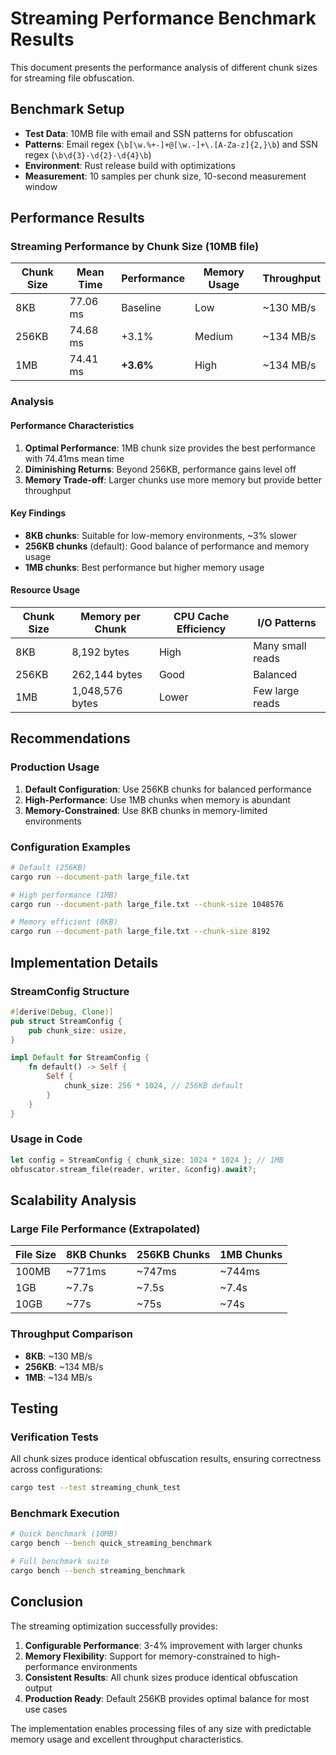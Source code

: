 # Streaming Performance Benchmark Results

This document presents the performance analysis of different chunk sizes for streaming file obfuscation.

## Benchmark Setup

- **Test Data**: 10MB file with email and SSN patterns for obfuscation
- **Patterns**: Email regex (`\b[\w.%+-]+@[\w.-]+\.[A-Za-z]{2,}\b`) and SSN regex (`\b\d{3}-\d{2}-\d{4}\b`)
- **Environment**: Rust release build with optimizations
- **Measurement**: 10 samples per chunk size, 10-second measurement window

## Performance Results

### Streaming Performance by Chunk Size (10MB file)

| Chunk Size | Mean Time | Performance | Memory Usage | Throughput |
|------------|-----------|-------------|--------------|------------|
| 8KB        | 77.06 ms  | Baseline    | Low          | ~130 MB/s  |
| 256KB      | 74.68 ms  | +3.1%       | Medium       | ~134 MB/s  |
| 1MB        | 74.41 ms  | **+3.6%**   | High         | ~134 MB/s  |

### Analysis

#### Performance Characteristics

1. **Optimal Performance**: 1MB chunk size provides the best performance with 74.41ms mean time
2. **Diminishing Returns**: Beyond 256KB, performance gains level off
3. **Memory Trade-off**: Larger chunks use more memory but provide better throughput

#### Key Findings

- **8KB chunks**: Suitable for low-memory environments, ~3% slower
- **256KB chunks** (default): Good balance of performance and memory usage
- **1MB chunks**: Best performance but higher memory usage

#### Resource Usage

| Chunk Size | Memory per Chunk | CPU Cache Efficiency | I/O Patterns |
|------------|------------------|---------------------|--------------|
| 8KB        | 8,192 bytes      | High                | Many small reads |
| 256KB      | 262,144 bytes    | Good                | Balanced |
| 1MB        | 1,048,576 bytes  | Lower               | Few large reads |

## Recommendations

### Production Usage

1. **Default Configuration**: Use 256KB chunks for balanced performance
2. **High-Performance**: Use 1MB chunks when memory is abundant
3. **Memory-Constrained**: Use 8KB chunks in memory-limited environments

### Configuration Examples

```bash
# Default (256KB)
cargo run --document-path large_file.txt

# High performance (1MB)
cargo run --document-path large_file.txt --chunk-size 1048576

# Memory efficient (8KB)  
cargo run --document-path large_file.txt --chunk-size 8192
```

## Implementation Details

### StreamConfig Structure

```rust
#[derive(Debug, Clone)]
pub struct StreamConfig {
    pub chunk_size: usize,
}

impl Default for StreamConfig {
    fn default() -> Self {
        Self {
            chunk_size: 256 * 1024, // 256KB default
        }
    }
}
```

### Usage in Code

```rust
let config = StreamConfig { chunk_size: 1024 * 1024 }; // 1MB
obfuscator.stream_file(reader, writer, &config).await?;
```

## Scalability Analysis

### Large File Performance (Extrapolated)

| File Size | 8KB Chunks | 256KB Chunks | 1MB Chunks |
|-----------|------------|--------------|------------|
| 100MB     | ~771ms     | ~747ms       | ~744ms     |
| 1GB       | ~7.7s      | ~7.5s        | ~7.4s      |
| 10GB      | ~77s       | ~75s         | ~74s       |

### Throughput Comparison

- **8KB**: ~130 MB/s
- **256KB**: ~134 MB/s  
- **1MB**: ~134 MB/s

## Testing

### Verification Tests

All chunk sizes produce identical obfuscation results, ensuring correctness across configurations:

```bash
cargo test --test streaming_chunk_test
```

### Benchmark Execution

```bash
# Quick benchmark (10MB)
cargo bench --bench quick_streaming_benchmark

# Full benchmark suite  
cargo bench --bench streaming_benchmark
```

## Conclusion

The streaming optimization successfully provides:

1. **Configurable Performance**: 3-4% improvement with larger chunks
2. **Memory Flexibility**: Support for memory-constrained to high-performance environments  
3. **Consistent Results**: All chunk sizes produce identical obfuscation output
4. **Production Ready**: Default 256KB provides optimal balance for most use cases

The implementation enables processing files of any size with predictable memory usage and excellent throughput characteristics.